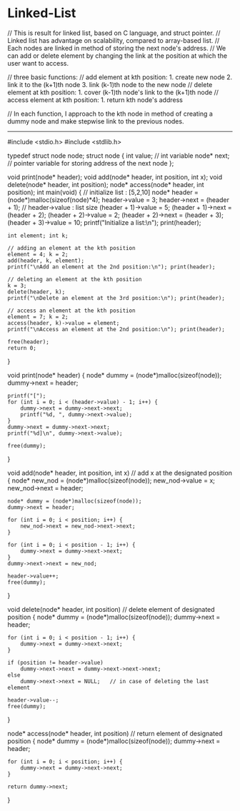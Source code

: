 # Linked-List

// This is result for linked list, based on C language, and struct pointer.
// Linked list has advantage on scalability, compared to array-based list.
// Each nodes are linked in method of storing the next node's address.
// We can add or delete element by changing the link at the position at which the user want to access.

// three basic functions:
// add element at kth position: 1. create new node  2. link it to the (k+1)th node  3. link (k-1)th node to the new node
// delete element at kth position: 1. cover (k-1)th node's link to the (k+1)th node
// access element at kth position: 1. return kth node's address

// In each function, I approach to the kth node in method of creating a dummy node and make stepwise link to the previous nodes.


-------------------------------------------------------------------------
#include <stdio.h>
#include <stdlib.h>

typedef struct node node;
struct node
{
	int value;    // int variable
	node* next;   // pointer variable for storing address of the next node 
};

void print(node* header);
void add(node* header, int position, int x);
void delete(node* header, int position);
node* access(node* header, int position);
int main(void)
{
	// initialize list : [5,2,10]
	node* header = (node*)malloc(sizeof(node)*4);
	header->value = 3; header->next = (header + 1);   // header->value : list size
	(header + 1)->value = 5; (header + 1)->next = (header + 2);
	(header + 2)->value = 2; (header + 2)->next = (header + 3);
	(header + 3)->value = 10;
	printf("Initialize a list:\n"); print(header);

	int element; int k;

	// adding an element at the kth position
	element = 4; k = 2;
	add(header, k, element);
	printf("\nAdd an element at the 2nd position:\n"); print(header);
	
	// deleting an element at the kth position
	k = 3;
	delete(header, k);
	printf("\nDelete an element at the 3rd position:\n"); print(header);
	
	// access an element at the kth position
	element = 7; k = 2;
	access(header, k)->value = element;
	printf("\nAccess an element at the 2nd position:\n"); print(header);

	free(header);
	return 0;
}

void print(node* header)
{
	node* dummy = (node*)malloc(sizeof(node));
	dummy->next = header;

	printf("[");
	for (int i = 0; i < (header->value) - 1; i++) {
		dummy->next = dummy->next->next;
		printf("%d, ", dummy->next->value);
	}
	dummy->next = dummy->next->next;
	printf("%d]\n", dummy->next->value);

	free(dummy);
}

void add(node* header, int position, int x)   // add x at the designated position 
{
	node* new_nod = (node*)malloc(sizeof(node));
	new_nod->value = x; new_nod->next = header;

	node* dummy = (node*)malloc(sizeof(node));
	dummy->next = header;

	for (int i = 0; i < position; i++) {
		new_nod->next = new_nod->next->next;
	}

	for (int i = 0; i < position - 1; i++) {
		dummy->next = dummy->next->next;
	}
	dummy->next->next = new_nod;

	header->value++;
	free(dummy);
}

void delete(node* header, int position)   // delete element of designated position
{
	node* dummy = (node*)malloc(sizeof(node));
	dummy->next = header;

	for (int i = 0; i < position - 1; i++) {
		dummy->next = dummy->next->next;
	}

	if (position != header->value)
		dummy->next->next = dummy->next->next->next;
	else
		dummy->next->next = NULL;   // in case of deleting the last element

	header->value--;
	free(dummy);
}

node* access(node* header, int position)   // return element of designated position
{
	node* dummy = (node*)malloc(sizeof(node));
	dummy->next = header;

	for (int i = 0; i < position; i++) {
		dummy->next = dummy->next->next;
	}

	return dummy->next;
}
